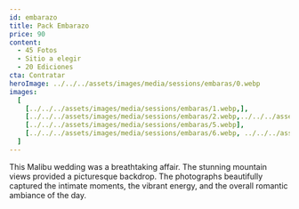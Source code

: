 ```yaml
---
id: embarazo
title: Pack Embarazo
price: 90
content:
  - 45 Fotos
  - Sitio a elegir
  - 20 Ediciones
cta: Contratar
heroImage: ../../../assets/images/media/sessions/embaras/0.webp
images:
  [
    [../../../assets/images/media/sessions/embaras/1.webp,],
    [../../../assets/images/media/sessions/embaras/2.webp,../../../assets/images/media/sessions/embaras/3.webp,../../../assets/images/media/sessions/embaras/4.webp,],
    [../../../assets/images/media/sessions/embaras/5.webp],
    [../../../assets/images/media/sessions/embaras/6.webp, ../../../assets/images/media/sessions/embaras/8.webp],
  ]
---
```


This Malibu wedding was a breathtaking affair. The stunning mountain views provided a picturesque backdrop. The photographs beautifully captured the intimate moments, the vibrant energy, and the overall romantic ambiance of the day.
